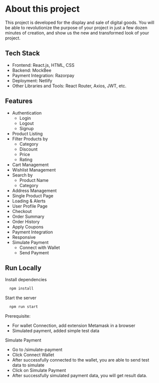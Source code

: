 # About this project

This project is developed for the display and sale of digital goods. You will be able to revolutionize the purpose of your project in just a few dozen minutes of creation, and show us the new and transformed look of your project.

## Tech Stack

- Frontend: React.js, HTML, CSS
- Backend: MockBee
- Payment Integration: Razorpay
- Deployment: Netlify
- Other Libraries and Tools: React Router, Axios, JWT, etc.

## Features

- Authentication
  - Login
  - Logout
  - Signup
- Product Listing
- Filter Products by
  - Category
  - Discount
  - Price
  - Rating
- Cart Management
- Wishlist Management
- Search by
  - Product Name
  - Category
- Address Management
- Single Product Page
- Loading & Alerts
- User Profile Page
- Checkout
- Order Summary
- Order History
- Apply Coupons
- Payment Integration
- Responsive
- Simulate Payment
  - Connect with Wallet
  - Send Payment

## Run Locally

Install dependencies

```bash
  npm install
```

Start the server

```bash
  npm run start
```

Prerequisite:
- For wallet Connection, add extension Metamask in a browser
- Simulated payment, added simple test data


Simulate Payment
- Go to /simulate-payment
- Click Connect Wallet
- After successfully connected to the wallet, you are able to send test data to simulate
- Click on Simulate Payment
- After successfully simulated payment data, you will get result data.